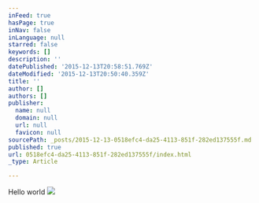 ```yaml
---
inFeed: true
hasPage: true
inNav: false
inLanguage: null
starred: false
keywords: []
description: ''
datePublished: '2015-12-13T20:58:51.769Z'
dateModified: '2015-12-13T20:50:40.359Z'
title: ''
author: []
authors: []
publisher:
  name: null
  domain: null
  url: null
  favicon: null
sourcePath: _posts/2015-12-13-0518efc4-da25-4113-851f-282ed137555f.md
published: true
url: 0518efc4-da25-4113-851f-282ed137555f/index.html
_type: Article

---
```

Hello world
![](https://the-grid-user-content.s3-us-west-2.amazonaws.com/3715f2d3-c35d-442f-9948-5c8f63e709b0.JPG)